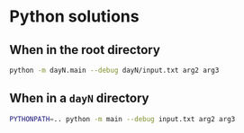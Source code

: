 # Python solutions

## When in the root directory

```zsh
python -m dayN.main --debug dayN/input.txt arg2 arg3
```

## When in a `dayN` directory

```zsh
PYTHONPATH=.. python -m main --debug input.txt arg2 arg3
```
